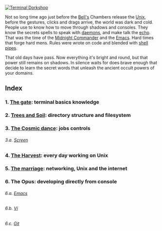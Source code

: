 [![Terminal Dorkshop](https://raw.github.com/patriciogonzalezvivo/Shell-Initiation/master/images/terminal01.png)](http://patriciogonzalezvivo.com/)

Not so long time ago just before the [Bell's](http://www.bell-labs.com/history/unix/tutorial.html) Chambers release the [Unix](http://en.wikipedia.org/wiki/Unix), before the gestures, clicks and drags arrive, the world was dark and cold. People use to know how to move through shadows and consoles. They know the secrets spells to speak with [daemons](http://en.wikipedia.org/wiki/Daemon_computing), and make talk the [echo](http://en.wikipedia.org/wiki/Echo_command). That was the time of the [Midnight Commander](http://en.wikipedia.org/wiki/Midnight_Commander) and the [Emacs](http://en.wikipedia.org/wiki/Emacs). Hard times that forge hard mens. Rules were wrote on code and blended with [shell pipes](http://www.dsj.net/compedge/shellbasics1.html).

That old days have pass. Now everything it's bright and round, but that power still remains on shadows. In silence waits for does brave enough that decide to learn the secret words that unleash the ancient occult powers of your domains.

## Index

### 1. [The gate](https://github.com/patriciogonzalezvivo/Shell-Initiation/blob/master/chap01.md): terminal basics knowledge

### 2. [Trees and Soil](https://github.com/patriciogonzalezvivo/Shell-Initiation/blob/master/chap02.md): directory structure and filesystem

### 3. [The Cosmic dance](https://github.com/patriciogonzalezvivo/Shell-Initiation/blob/master/chap03.md): jobs controls

###### 3.a. [Screen](https://github.com/patriciogonzalezvivo/Shell-Initiation/blob/master/chap03a.md)

### 4. [The Harvest](https://github.com/patriciogonzalezvivo/Shell-Initiation/blob/master/chap04.md): every day working on Unix

### 5. [The marriage](https://github.com/patriciogonzalezvivo/Shell-Initiation/blob/master/chap05.md): networking, Unix and the internet

###	6. The Opus: developing directly from console

###### 6.a. [Emacs](https://github.com/patriciogonzalezvivo/Shell-Initiation/blob/master/chap06a.md)

###### 6.b. [Vi](https://github.com/patriciogonzalezvivo/Shell-Initiation/blob/master/chap06b.md)

###### 6.c. [Git](https://github.com/patriciogonzalezvivo/Shell-Initiation/blob/master/chap06c.md)
